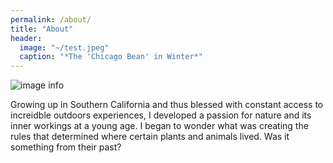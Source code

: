 ```yaml
---
permalink: /about/
title: "About"
header:
  image: "~/test.jpeg"
  caption: "*The 'Chicago Bean' in Winter*"
---
```


![image info](https://github.com/sophiahorigan/website/blob/master/assets/images/chipano.png)

Growing up in Southern California and thus blessed with constant access to increidble outdoors experiences, I developed a passion for nature and its inner workings at a young age. I began to wonder what was creating the rules that determined where certain plants and animals lived. Was it something from their past?


